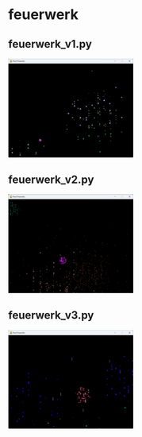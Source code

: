 # feuerwerk

## feuerwerk_v1.py

<img src="bilder/readme_pic_001.jpg" alt="Alternativer Text" width="50%" height="50%">

## feuerwerk_v2.py

<img src="bilder/readme_pic_002.jpg" alt="Alternativer Text" width="50%" height="50%">

## feuerwerk_v3.py

<img src="bilder/readme_pic_003.jpg" alt="Alternativer Text" width="50%" height="50%">